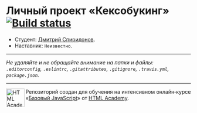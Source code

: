 # Личный проект «Кексобукинг» [![Build status][travis-image]][travis-url]

* Студент: [Дмитрий Спиридонов](https://up.htmlacademy.ru/javascript/11/user/254645).
* Наставник: `Неизвестно`.

---

_Не удаляйте и не обращайте внимание на папки и файлы:_<br>
_`.editorconfig`, `.eslintrc`, `.gitattributes`, `.gitignore`, `.travis.yml`, `package.json`._

---

<a href="https://htmlacademy.ru/intensive/javascript"><img align="left" width="50" height="50" title="HTML Academy" src="https://up.htmlacademy.ru/static/img/intensive/javascript/logo-for-github.svg"></a>

Репозиторий создан для обучения на интенсивном онлайн‑курсе «[Базовый JavaScript](https://htmlacademy.ru/intensive/javascript)» от [HTML Academy](https://htmlacademy.ru).

[travis-image]: https://travis-ci.org/htmlacademy-javascript/254645-keksobooking.svg?branch=master
[travis-url]: https://travis-ci.org/htmlacademy-javascript/254645-keksobooking
